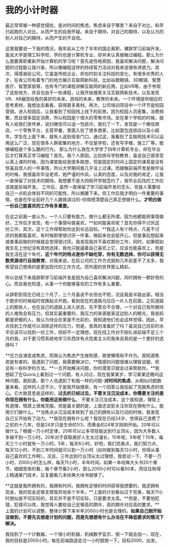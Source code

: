 # 我的小计时器

最近常常被一种感觉侵扰，是对时间的焦虑。焦虑来自于哪里？来自于对比，和早已起跑的人对比，从而产生的自我怀疑。来自于期待，对自己的期待，以及认为的别人对自己的期待，从而产生的不自信。

这里就要说一下我的情况，我年前从工作了半年的国企离职，裸辞学习前端开发。虽说大学是理工科学校，学的也是计算机专业，却并未认真接触过编程。那么为什么我要离职重新开始计算机的学习呢？首先是性格原因，我喜欢解决问题，解决问题的过程能让我兴奋，所以像编程这样的持续智力活动对我来说很有诱惑力。其次，得感谢前公司，它虽是传统企业，却也时刻关注科技的变化，有很多优秀的人才，在省公司有着专门的地方展示互联网新科技，比如谷歌眼镜、3D眼镜、智慧医疗、智慧家居等，也有专门的课程讲解互联网的新应用，比如VR等，由于参观了这些地方，并且也由于一些课程，让我开始搜索关注互联网新技术。以及发现VR、AR展现给我的美好的未来，游戏的未来，教育的未来。一个环境提供相应的思考素材，我想出去看看，获得更多素材。再次，公司培训项目中一个环节是校园营销，进入校园后，让我看到了校园线上线下的前景。因为校园人员密集，消费频繁，而且很多固定消费，所以校园是个很大的零售市场。坐在某个学校的时候，就有人给我们发传单，说扫微信可以送一包纸巾，我扫了一下，发现是一个微信商店，一个零售平台，主营早餐，里面入驻了很多商家，比如面包连锁店以及小超市。学生在上面下单，就有人送到宿舍门口。通过这，我看到了互联网技术可以运用这么广泛，现在很多人群密集的地方，不仅是学校，还有写字楼，施工厂等。能够编程是个多么酷的行为。
那么为什么我在大学学了四年计算机专业，却在毕业后才打算真正学习编程？首先，我个人原因，比较排斥学校教育，虽说自己很享受认真上课的时候，因为课堂能给我很多联想，但是固定的时间上固定的课真是没有惊喜且烦人的一件事情，所以大学期间我几乎没上过课。而接触前端开发是做毕设的时候，我很喜欢毕设老师，她严谨的作风，认真的态度，以及对我的肯定，让我一直保留了对技术的期待。我想要不是大四刚开学就签约了，我毕业后找的工作应该就是前端开发。
工作后，虽然一直保留了学习前端开发的念头，但是人需要给自己一点机会体验不同的可能性，所以搁置下来。但工作后我才明白一件重要的事情，也是在毕业前好几个人跟我讲过的-你得想清楚自己真正想做什么。**才明白做一份自己能喜欢的工作有多重要。**

在这之前我一直认为，一个人只要有能力，做什么都无所谓，因为他都能把事情做好。工作后才发现，有一个事情叫做喜欢，**如何能喜欢呢？首先你得不讨厌这份工作，其次，这个工作得帮助你达到长远目标。**我这人有个特点，凡是不讨厌的我都能喜欢，有时候即使很讨厌一件事，做起来也会挺开心，但是事后想起来或者事前做的时候就会觉得很讨厌。我发现我并不喜欢那份工作，同时，如果假如我生在上世纪没有其他选择，我也只能逼着自己喜欢上它，应该也能喜欢上，但是我生活在这个年代，**这个年代的特点是你不缺吃穿，你有无数选择，你可以获得无数资源进行自我教育**。对我来说，在前公司的工作方式就和几年前差不了太多，我希望自己使用的是更加现代的工作方式。而外面的世界那么精彩。

所以总结下来我辞职学习前端开发是因为自己喜欢解决问题，同时拥有一颗好奇的心。而且我也知道，从事一个你能够喜欢的工作有多么重要。

从辞职到现在已经三个月了，三个月虽说不长但也不短，况且我是半路出家。相当于跑步的时候临时改换起点开跑，看到现在的道路乌压压一片人在前面，之前道路上的那些人，也在自己的道路上进入状态，先不管合不合理，一个对自己有所期待的人难免会有压力。但其实最重要的，我压力的来源是家这边别人的眼光，我爸妈都是骄傲的人，我认为待业在家是不光彩的，我知道他们也会这样觉得。因此，早点找到工作就可以消除这样的压力，但是，我真的准备好了吗？虽说自己目前的水平应该可以找到一份工作，但却不一定理想，现在找工作对于刚扎进前端不足三个月的我，对于更习惯系统地学习东西并有点完美主义的我来说真的是一个更好的选择吗？

**压力会演变成焦虑，而我认为焦虑产生挫败感，致使懒惰和不作为。我知道焦虑是有害的，我遇到了问题，我需要解决它。**情感的问题很难以理智说服，但总有一些科学的方法。**一旦开始解决问题，你的潜意识就会过来帮助你。**我想起了在Quora上看到过一个问题，有人问过，现在我某某岁，学习某某还晚吗这种问题。我知道，那个人也遇到了和我一样的问题-**对时间的焦虑**，从相似问题数量来看，这样的人还不少。于是我开始搜索，有一个回答让我拾起了克服焦虑的信心。它大致意思是这样的，**过去的已经过去，不要关注沉没成本，你需要关注的是你现在拥有什么，你能用这些做什么**。
不要关注沉没成本，这个我知道，理智上有道理，情感上很难克服。但是最关键的是，上面还说到关注你现在拥有什么，能用它们做什么。**当焦点从沉没成本转到了自己的拥有以及行动的时候，我发现自己又开始有了动力。**我现在拥有什么呢？我现在已经24岁，觉得自己浪费了之前的十几年，但是24岁只是生命的1/3，而黄金的24年才刚刚开始。20年可以做什么？根据一万小时定律，20年可以让多项技能达到行业顶尖，因为大多数人多做不到一万小时。20年对于获取美好人生太过漫长，10年呢，5年呢？10年，每天三个小时就有一万小时。5年，每天6小时。好吧，我们完美点，我们努力点，每天12小时，不到三年时间就可以到一万小时（如何做到每天12小时，你得从事自己喜欢的工作啊）。况且，三年达到行业顶尖太过理想，我尝试一下，不要一万小时，2000小时怎么样，每天11小时，半年时间。如果一本经典大头书20个章节，细细思索的看，每个章节看2小时，那么2000小时可以看50本，而往往称得上精通某门技术，反复磨看几本经典大块书就够了。

**这就是我所拥有的，我拥有时间，我拥有足够的时间获得我想要的，我还拥有现金，我的现金足够支撑我异地呆个半年。**上面的计划看似过于完美，每天11小时貌似是不切实际的，其实并不是不切实际，只是要求太高。**但是，不要怕犯错，犯错可以改，我觉得人要给自己足够高的期许，高的期许对应高的要求。**上面的计划可以调整，整体计算下来半年2000小时也是合理的。**如果自己刚开始没做到，不要先去想是计划的问题，而是先想想有什么办法在不降低要求的情况下解决。**

我找到了一个计数器，一个很小的机器，机械数字显示，按一下就会加一，现在，我的目标是2000小时。每在前端路途走过一小时就按一下，目标2000，出发。
